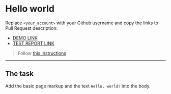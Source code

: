 # Hello world
Replace `<your_account>` with your Github username and copy the links to Pull Request description:
- [DEMO LINK](https://https://github.com/juliammmmmm.github.io/layout_hello-world/)
- [TEST REPORT LINK](https://juliammmmmm.github.io/layout_hello-world/report/html_report/)

> Follow [this instructions](https://mate-academy.github.io/layout_task-guideline/#how-to-solve-the-layout-tasks-on-github)
___

## The task 
Add the basic page markup and the text `Hello, world!` into the body.
